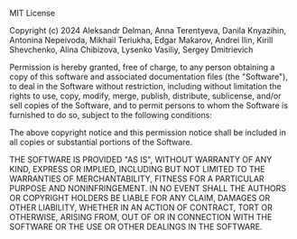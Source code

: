 MIT License

Copyright (c) 2024 Aleksandr Delman, Anna Terentyeva, Danila Knyazihin, Antonina Nepeivoda, Mikhail Teriukha, Edgar
Makarov, Andrei Ilin, Kirill Shevchenko, Alina Chibizova, Lysenko Vasiliy, Sergey Dmitrievich

Permission is hereby granted, free of charge, to any person obtaining a copy
of this software and associated documentation files (the "Software"), to deal
in the Software without restriction, including without limitation the rights
to use, copy, modify, merge, publish, distribute, sublicense, and/or sell
copies of the Software, and to permit persons to whom the Software is
furnished to do so, subject to the following conditions:

The above copyright notice and this permission notice shall be included in all
copies or substantial portions of the Software.

THE SOFTWARE IS PROVIDED "AS IS", WITHOUT WARRANTY OF ANY KIND, EXPRESS OR
IMPLIED, INCLUDING BUT NOT LIMITED TO THE WARRANTIES OF MERCHANTABILITY,
FITNESS FOR A PARTICULAR PURPOSE AND NONINFRINGEMENT. IN NO EVENT SHALL THE
AUTHORS OR COPYRIGHT HOLDERS BE LIABLE FOR ANY CLAIM, DAMAGES OR OTHER
LIABILITY, WHETHER IN AN ACTION OF CONTRACT, TORT OR OTHERWISE, ARISING FROM,
OUT OF OR IN CONNECTION WITH THE SOFTWARE OR THE USE OR OTHER DEALINGS IN THE
SOFTWARE.
